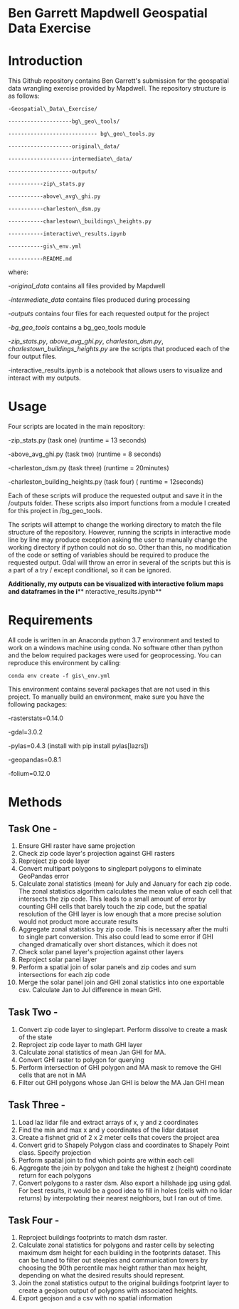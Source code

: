 # **Ben Garrett Mapdwell Geospatial Data Exercise**

# **Introduction**

This Github repository contains Ben Garrett&#39;s submission for the geospatial data wrangling exercise provided by Mapdwell. The repository structure is as follows:
```
-Geospatial\_Data\_Exercise/

--------------------bg\_geo\_tools/

---------------------------- bg\_geo\_tools.py

--------------------original\_data/

--------------------intermediate\_data/

--------------------outputs/

-----------zip\_stats.py

-----------above\_avg\_ghi.py

-----------charleston\_dsm.py

-----------charlestown\_buildings\_heights.py

-----------interactive\_results.ipynb

-----------gis\_env.yml

-----------README.md
```
where:

_-original\_data_ contains all files provided by Mapdwell

_-intermediate\_data_ contains files produced during processing

_-outputs_ contains four files for each requested output for the project

-_bg\_geo\_tools_ contains a bg\_geo\_tools module

-_zip\_stats.py_, _above\_avg\_ghi.py_, _charleston\_dsm.py_, _charlestown\_buildings\_heights.py_ are the scripts that produced each of the four output files.

-interactive\_results.ipynb is a notebook that allows users to visualize and interact with my outputs.

# **Usage**

Four scripts are located in the main repository:

-zip\_stats.py (task one) (runtime = 13 seconds)

-above\_avg\_ghi.py (task two) (runtime = 8 seconds)

-charleston\_dsm.py (task three) (runtime = 20minutes)

-charleston\_building\_heights.py (task four) ( runtime = 12seconds)

Each of these scripts will produce the requested output and save it in the /outputs folder. These scripts also import functions from a module I created for this project in /bg\_geo\_tools.

The scripts will attempt to change the working directory to match the file structure of the repository. However, running the scripts in interactive mode line by line may produce exception asking the user to manually change the working directory if python could not do so. Other than this, no modification of the code or setting of variables should be required to produce the requested output. Gdal will throw an error in several of the scripts but this is a part of a try / except conditional, so it can be ignored.

**Additionally, my outputs can be visualized with interactive folium maps and dataframes in the i**** nteractive\_results.ipynb**

# **Requirements**

All code is written in an Anaconda python 3.7 environment and tested to work on a windows machine using conda. No software other than python and the below required packages were used for geoprocessing. You can reproduce this environment by calling:

```
conda env create -f gis\_env.yml
```

This environment contains several packages that are not used in this project. To manually build an environment, make sure you have the following packages:

-rasterstats=0.14.0

-gdal=3.0.2

-pylas=0.4.3 (install with pip install pylas[lazrs])

-geopandas=0.8.1

-folium=0.12.0

# **Methods**

## **Task One -**

1. Ensure GHI raster have same projection
2. Check zip code layer&#39;s projection against GHI rasters
3. Reproject zip code layer
4. Convert multipart polygons to singlepart polygons to eliminate GeoPandas error
5. Calculate zonal statistics (mean) for July and January for each zip code. The zonal statistics algorithm calculates the mean value of each cell that intersects the zip code. This leads to a small amount of error by counting GHI cells that barely touch the zip code, but the spatial resolution of the GHI layer is low enough that a more precise solution would not product more accurate results
6. Aggregate zonal statistics by zip code. This is necessary after the multi to single part conversion. This also could lead to some error if GHI changed dramatically over short distances, which it does not
7. Check solar panel layer&#39;s projection against other layers
8. Reproject solar panel layer
9. Perform a spatial join of solar panels and zip codes and sum intersections for each zip code
10. Merge the solar panel join and GHI zonal statistics into one exportable csv. Calculate Jan to Jul difference in mean GHI.

## **Task**  **Two**  **-**

1. Convert zip code layer to singlepart. Perform dissolve to create a mask of the state
2. Reproject zip code layer to math GHI layer
3. Calculate zonal statistics of mean Jan GHI for MA.
4. Convert GHI raster to polygon for querying
5. Perform intersection of GHI polygon and MA mask to remove the GHI cells that are not in MA
6. Filter out GHI polygons whose Jan GHI is below the MA Jan GHI mean

## **Task**  **Three**  **-**

1. Load laz lidar file and extract arrays of x, y and z coordinates
2. Find the min and max x and y coordinates of the lidar dataset
3. Create a fishnet grid of 2 x 2 meter cells that covers the project area
4. Convert grid to Shapely Polygon class and coordinates to Shapely Point class. Specify projection
5. Perform spatial join to find which points are within each cell
6. Aggregate the join by polygon and take the highest z (height) coordinate return for each polygons
7. Convert polygons to a raster dsm. Also export a hillshade jpg using gdal. For best results, it would be a good idea to fill in holes (cells with no lidar returns) by interpolating their nearest neighbors, but I ran out of time.

## **Task**  **Four**  **-**

1. Reproject buildings footprints to match dsm raster.
2. Calculate zonal statistics for polygons and raster cells by selecting maximum dsm height for each building in the footprints dataset. This can be tuned to filter out steeples and communication towers by choosing the 90th percentile max height rather than max height, depending on what the desired results should represent.
3. Join the zonal statistics output to the original buildings footprint layer to create a geojson output of polygons with associated heights.
4. Export geojson and a csv with no spatial information

